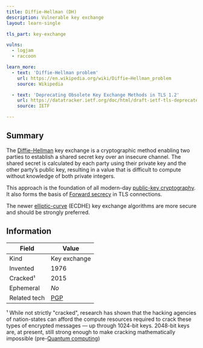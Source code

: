 ```yaml
---
title: Diffie-Hellman (DH)
description: Vulnerable key exchange
layout: learn-single

tls_part: key-exchange

vulns:
  - logjam
  - raccoon

learn_more:
  - text: 'Diffie-Hellman problem'
    url: https://en.wikipedia.org/wiki/Diffie–Hellman_problem
    source: Wikipedia

  - text: 'Deprecating Obsolete Key Exchange Methods in TLS 1.2'
    url: https://datatracker.ietf.org/doc/html/draft-ietf-tls-deprecate-obsolete-kex/
    source: IETF

---
```


## Summary

The [Diffie-Hellman] key exchange is a cryptographic method enabling two parties to establish a shared secret key over an insecure channel. The shared secret is calculated by each party using their private key and the other party’s public key, resulting in a value that is difficult to compute without knowledge of both private integers.

This approach is the foundation of all modern-day [public-key cryptography]. It also forms the basis of [Forward secrecy] in TLS connections.

The newer [elliptic-curve][ECC] (ECDHE) key exchange algorithms are more secure and should be strongly preferred.

## Information

| Field        | Value        |
|--------------|--------------|
| Kind         | Key exchange |
| Invented     | 1976         |
| Cracked¹     | 2015         |
| Ephemeral    | _No_         |
| Related tech | [PGP]        |

¹ While not strictly "cracked", research has shown that the hacking agencies of nation-states can afford the compute resources required to crack these types of encrypted messages — up through 1024-bit keys. 2048-bit keys are, at present, still strong enough to make cracking mathematically impossible (pre-<a href="https://en.wikipedia.org/wiki/Quantum_computing">Quantum computing</a>)

[Diffie-Hellman]: https://en.wikipedia.org/wiki/Diffie–Hellman_key_exchange
[ECC]: https://en.wikipedia.org/wiki/Elliptic-curve_cryptography
[Forward secrecy]: https://en.wikipedia.org/wiki/Forward_secrecy
[public-key cryptography]: https://en.wikipedia.org/wiki/Public-key_cryptography
[PGP]: https://pgpkeys.org/docs/pgpfaq.html#HDPK
